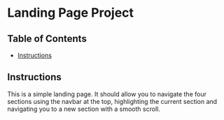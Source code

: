 # Landing Page Project

## Table of Contents

* [Instructions](#instructions)

## Instructions

This is a simple landing page. It should allow you to navigate the four sections using the navbar at the top, highlighting the current section and navigating you to a new section with a smooth scroll.
